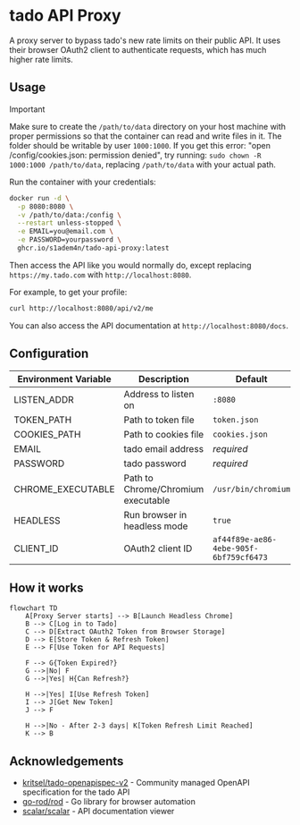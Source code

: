 # tado API Proxy
A proxy server to bypass tado's new rate limits on their public API. It uses their browser OAuth2 client to authenticate requests, which has much higher rate limits.

## Usage
> [!IMPORTANT]
> Make sure to create the `/path/to/data` directory on your host machine with proper permissions so that the container can read and write files in it. The folder should be writable by user `1000:1000`.
> If you get this error: "open /config/cookies.json: permission denied", try running: `sudo chown -R 1000:1000 /path/to/data`, replacing `/path/to/data` with your actual path.

Run the container with your credentials:
```sh
docker run -d \
  -p 8080:8080 \
  -v /path/to/data:/config \
  --restart unless-stopped \
  -e EMAIL=you@email.com \
  -e PASSWORD=yourpassword \
  ghcr.io/s1adem4n/tado-api-proxy:latest
```

Then access the API like you would normally do, except replacing `https://my.tado.com` with `http://localhost:8080`.

For example, to get your profile:
```sh
curl http://localhost:8080/api/v2/me
```

You can also access the API documentation at `http://localhost:8080/docs`.

## Configuration
| Environment Variable | Description                        | Default                                |
| -------------------- | ---------------------------------- | -------------------------------------- |
| LISTEN_ADDR          | Address to listen on               | `:8080`                                |
| TOKEN_PATH           | Path to token file                 | `token.json`                           |
| COOKIES_PATH         | Path to cookies file               | `cookies.json`                         |
| EMAIL                | tado email address                 | *required*                             |
| PASSWORD             | tado password                      | *required*                             |
| CHROME_EXECUTABLE    | Path to Chrome/Chromium executable | `/usr/bin/chromium`                    |
| HEADLESS             | Run browser in headless mode       | `true`                                 |
| CLIENT_ID            | OAuth2 client ID                   | `af44f89e-ae86-4ebe-905f-6bf759cf6473` |


## How it works
```mermaid
flowchart TD
    A[Proxy Server starts] --> B[Launch Headless Chrome]
    B --> C[Log in to Tado]
    C --> D[Extract OAuth2 Token from Browser Storage]
    D --> E[Store Token & Refresh Token]
    E --> F[Use Token for API Requests]
    
    F --> G{Token Expired?}
    G -->|No| F
    G -->|Yes| H{Can Refresh?}
    
    H -->|Yes| I[Use Refresh Token]
    I --> J[Get New Token]
    J --> F
    
    H -->|No - After 2-3 days| K[Token Refresh Limit Reached]
    K --> B
```

## Acknowledgements
- [kritsel/tado-openapispec-v2](https://github.com/kritsel/tado-openapispec-v2) - Community managed OpenAPI specification for the tado API
- [go-rod/rod](https://github.com/go-rod/rod) - Go library for browser automation
- [scalar/scalar](https://github.com/scalar/scalar) - API documentation viewer
